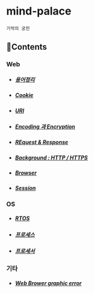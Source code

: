 # mind-palace
`기억의 궁전`

## 📑Contents

### Web

- ##### [용어정리](https://github.com/dlatldhs/mind-palace/blob/main/web/%EC%9A%A9%EC%96%B4%EC%A0%95%EB%A6%AC.md)
- ##### [Cookie](https://github.com/dlatldhs/mind-palace/blob/main/web/Cookie.md)
- ##### [URI](https://github.com/dlatldhs/mind-palace/blob/main/web/URI.md)
- ##### [Encoding 과 Encryption](https://github.com/dlatldhs/mind-palace/blob/main/web/Encoding%26Encrypthion.md)
- ##### [REquest & Response](https://github.com/dlatldhs/mind-palace/blob/main/web/Re:zero.md)
- ##### [Background : HTTP / HTTPS](https://github.com/dlatldhs/mind-palace/blob/main/web/HTTP%26HTTPS.md)
- ##### [Browser](https://github.com/dlatldhs/mind-palace/blob/main/web/Browser.md)
- ##### [Session](https://github.com/dlatldhs/mind-palace/blob/main/web/Session.md)
### OS
- ##### [RTOS](https://github.com/dlatldhs/mind-palace/blob/main/OS/RTOS.md)
- ##### [프로세스](https://github.com/dlatldhs/mind-palace/blob/main/OS/process.md)
- ##### [프로세서](https://github.com/dlatldhs/mind-palace/blob/main/OS/processor.md)
### 기타
- ##### [Web Brower graphic error](https://github.com/dlatldhs/mind-palace/blob/main/etc/netflix&watch_tip.md)
